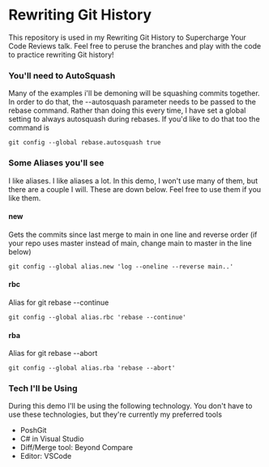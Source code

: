 ﻿# Rewriting Git History

This repository is used in my Rewriting Git History to Supercharge Your Code Reviews talk. Feel free to peruse the branches and play with the code to practice rewriting Git history!

### You'll need to AutoSquash

Many of the examples i'll be demoning will be squashing commits together. In order to do that, the --autosquash parameter needs to be passed to the rebase command. Rather than doing this every time, I have set a global setting to always autosquash during rebases. If you'd like to do that too the command is

`git config --global rebase.autosquash true`

### Some Aliases you'll see

I like aliases. I like aliases a lot. In this demo, I won't use many of them, but there are a couple I will. These are down below. Feel free to use them if you like them.

#### new 
Gets the commits since last merge to main in one line and reverse order (if your repo uses master instead of main, change main to master in the line below)
 
 `git config --global alias.new 'log --oneline --reverse main..'`

#### rbc
Alias for git rebase --continue

`git config --global alias.rbc 'rebase --continue'`

#### rba
Alias for git rebase --abort

`git config --global alias.rba 'rebase --abort'`

### Tech I'll be Using

During this demo I'll be using the following technology. You don't have to use these technologies, but they're currently my preferred tools
- PoshGit
- C# in Visual Studio
- Diff/Merge tool: Beyond Compare
- Editor: VSCode
